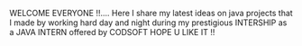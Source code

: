 
WELCOME EVERYONE !!....
Here I share my latest ideas on java projects that I made by working hard day and night during my prestigious INTERSHIP as a JAVA INTERN offered by CODSOFT 
HOPE U LIKE IT !!
